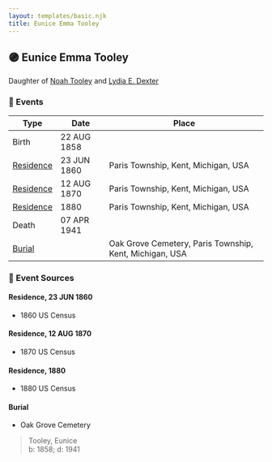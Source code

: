 ```yaml
---
layout: templates/basic.njk
title: Eunice Emma Tooley
---
```

## 🟣 Eunice Emma Tooley

Daughter of [Noah Tooley](/people/8/84640933) and [Lydia E. Dexter](/people/6/67357568)

### 📆 Events

Type | Date | Place
------ | ------ | ------
Birth | 22 AUG 1858 |
[Residence](#event-1) | 23 JUN 1860 | Paris Township, Kent, Michigan, USA
[Residence](#event-2) | 12 AUG 1870 | Paris Township, Kent, Michigan, USA
[Residence](#event-3) | 1880 | Paris Township, Kent, Michigan, USA
Death | 07 APR 1941 |
[Burial](#event-5) |  | Oak Grove Cemetery, Paris Township, Kent, Michigan, USA

### 📰 Event Sources

#### <a id="event-1"></a> Residence, 23 JUN 1860
* 1860 US Census

#### <a id="event-2"></a> Residence, 12 AUG 1870
* 1870 US Census

#### <a id="event-3"></a> Residence, 1880
* 1880 US Census

#### <a id="event-5"></a> Burial
* Oak Grove Cemetery
>   
  > Tooley, Eunice  
  > b: 1858; d: 1941